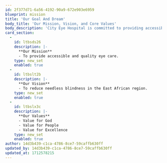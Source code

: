 ```yaml
---
id: 2f377d71-6a56-4192-90a9-672e903e6959
blueprint: mission
title: 'Our Goal And Dream'
body_title: 'Our Mission, Vision, and Core Values'
body_description: 'City Eye Hospital is committed to providing accessible, high-quality eye care in East Africa. Guided by our core values of faith, people-centricity, and excellence, we aim to minimize needless blindness, fostering a culture of compassion and continuous improvement.'
card_section:
  -
    id: ltbsds26
    description: |-
      **Our Mission**
      - To provide accessible and quality eye care.
    type: new_set
    enabled: true
  -
    id: ltbslt2b
    description: |-
      **Our Vision**
      - To reduce needless blindness in the East African region.
    type: new_set
    enabled: true
  -
    id: ltbslx3c
    description: |-
      **Our Values**
      - Value for God
      - Value for People
      - Value for Excellence
    type: new_set
    enabled: true
author: 14d3b439-c1ca-4786-8ce7-59caffb630ff
updated_by: 14d3b439-c1ca-4786-8ce7-59caffb630ff
updated_at: 1712578215
---
```


